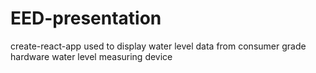 # EED-presentation
create-react-app used to display water level data from consumer grade hardware water level measuring device
